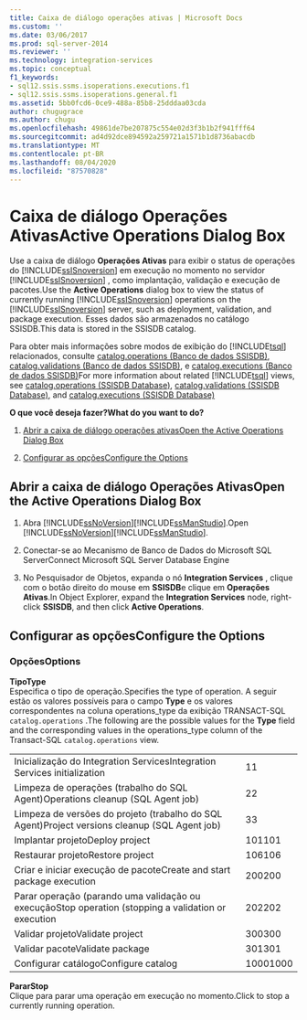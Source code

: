 ```yaml
---
title: Caixa de diálogo operações ativas | Microsoft Docs
ms.custom: ''
ms.date: 03/06/2017
ms.prod: sql-server-2014
ms.reviewer: ''
ms.technology: integration-services
ms.topic: conceptual
f1_keywords:
- sql12.ssis.ssms.isoperations.executions.f1
- sql12.ssis.ssms.isoperations.general.f1
ms.assetid: 5bb0fcd6-0ce9-488a-85b8-25dddaa03cda
author: chugugrace
ms.author: chugu
ms.openlocfilehash: 49861de7be207875c554e02d3f3b1b2f941fff64
ms.sourcegitcommit: ad4d92dce894592a259721a1571b1d8736abacdb
ms.translationtype: MT
ms.contentlocale: pt-BR
ms.lasthandoff: 08/04/2020
ms.locfileid: "87570828"
---
```

# <a name="active-operations-dialog-box"></a><span data-ttu-id="0d3a7-102">Caixa de diálogo Operações Ativas</span><span class="sxs-lookup"><span data-stu-id="0d3a7-102">Active Operations Dialog Box</span></span>
  <span data-ttu-id="0d3a7-103">Use a caixa de diálogo **Operações Ativas** para exibir o status de operações do [!INCLUDE[ssISnoversion](../includes/ssisnoversion-md.md)] em execução no momento no servidor [!INCLUDE[ssISnoversion](../includes/ssisnoversion-md.md)] , como implantação, validação e execução de pacotes.</span><span class="sxs-lookup"><span data-stu-id="0d3a7-103">Use the **Active Operations** dialog box to view the status of currently running [!INCLUDE[ssISnoversion](../includes/ssisnoversion-md.md)] operations on the [!INCLUDE[ssISnoversion](../includes/ssisnoversion-md.md)] server, such as deployment, validation, and package execution.</span></span> <span data-ttu-id="0d3a7-104">Esses dados são armazenados no catálogo SSISDB.</span><span class="sxs-lookup"><span data-stu-id="0d3a7-104">This data is stored in the SSISDB catalog.</span></span>  
  
 <span data-ttu-id="0d3a7-105">Para obter mais informações sobre modos de exibição do [!INCLUDE[tsql](../includes/tsql-md.md)] relacionados, consulte [catalog.operations &#40;Banco de dados SSISDB&#41;](/sql/integration-services/system-views/catalog-operations-ssisdb-database), [catalog.validations &#40;Banco de dados SSISDB&#41;](/sql/integration-services/system-views/catalog-validations-ssisdb-database), e [catalog.executions &#40;Banco de dados SSISDB&#41;](/sql/integration-services/system-views/catalog-executions-ssisdb-database)</span><span class="sxs-lookup"><span data-stu-id="0d3a7-105">For more information about related [!INCLUDE[tsql](../includes/tsql-md.md)] views, see [catalog.operations &#40;SSISDB Database&#41;](/sql/integration-services/system-views/catalog-operations-ssisdb-database), [catalog.validations &#40;SSISDB Database&#41;](/sql/integration-services/system-views/catalog-validations-ssisdb-database), and [catalog.executions &#40;SSISDB Database&#41;](/sql/integration-services/system-views/catalog-executions-ssisdb-database)</span></span>  
  
 <span data-ttu-id="0d3a7-106">**O que você deseja fazer?**</span><span class="sxs-lookup"><span data-stu-id="0d3a7-106">**What do you want to do?**</span></span>  
  
1.  [<span data-ttu-id="0d3a7-107">Abrir a caixa de diálogo operações ativas</span><span class="sxs-lookup"><span data-stu-id="0d3a7-107">Open the Active Operations Dialog Box</span></span>](#open_dialog)  
  
2.  [<span data-ttu-id="0d3a7-108">Configurar as opções</span><span class="sxs-lookup"><span data-stu-id="0d3a7-108">Configure the Options</span></span>](#options)  
  
##  <a name="open-the-active-operations-dialog-box"></a><a name="open_dialog"></a> <span data-ttu-id="0d3a7-109">Abrir a caixa de diálogo Operações Ativas</span><span class="sxs-lookup"><span data-stu-id="0d3a7-109">Open the Active Operations Dialog Box</span></span>  
  
1.  <span data-ttu-id="0d3a7-110">Abra [!INCLUDE[ssNoVersion](../includes/ssnoversion-md.md)][!INCLUDE[ssManStudio](../includes/ssmanstudio-md.md)].</span><span class="sxs-lookup"><span data-stu-id="0d3a7-110">Open [!INCLUDE[ssNoVersion](../includes/ssnoversion-md.md)][!INCLUDE[ssManStudio](../includes/ssmanstudio-md.md)].</span></span>  
  
2.  <span data-ttu-id="0d3a7-111">Conectar-se ao Mecanismo de Banco de Dados do Microsoft SQL Server</span><span class="sxs-lookup"><span data-stu-id="0d3a7-111">Connect Microsoft SQL Server Database Engine</span></span>  
  
3.  <span data-ttu-id="0d3a7-112">No Pesquisador de Objetos, expanda o nó **Integration Services** , clique com o botão direito do mouse em **SSISDB**e clique em **Operações Ativas**.</span><span class="sxs-lookup"><span data-stu-id="0d3a7-112">In Object Explorer, expand the **Integration Services** node, right-click **SSISDB**, and then click **Active Operations**.</span></span>  
  
##  <a name="configure-the-options"></a><a name="options"></a> <span data-ttu-id="0d3a7-113">Configurar as opções</span><span class="sxs-lookup"><span data-stu-id="0d3a7-113">Configure the Options</span></span>  
  
### <a name="options"></a><span data-ttu-id="0d3a7-114">Opções</span><span class="sxs-lookup"><span data-stu-id="0d3a7-114">Options</span></span>  
 <span data-ttu-id="0d3a7-115">**Tipo**</span><span class="sxs-lookup"><span data-stu-id="0d3a7-115">**Type**</span></span>  
 <span data-ttu-id="0d3a7-116">Especifica o tipo de operação.</span><span class="sxs-lookup"><span data-stu-id="0d3a7-116">Specifies the type of operation.</span></span> <span data-ttu-id="0d3a7-117">A seguir estão os valores possíveis para o campo **Type** e os valores correspondentes na coluna operations_type da exibição TRANSACT-SQL `catalog.operations` .</span><span class="sxs-lookup"><span data-stu-id="0d3a7-117">The following are the possible values for the **Type** field and the corresponding values in the operations_type column of the Transact-SQL `catalog.operations` view.</span></span>  
  
|||  
|-|-|  
|<span data-ttu-id="0d3a7-118">Inicialização do Integration Services</span><span class="sxs-lookup"><span data-stu-id="0d3a7-118">Integration Services initialization</span></span>|<span data-ttu-id="0d3a7-119">1</span><span class="sxs-lookup"><span data-stu-id="0d3a7-119">1</span></span>|  
|<span data-ttu-id="0d3a7-120">Limpeza de operações (trabalho do SQL Agent)</span><span class="sxs-lookup"><span data-stu-id="0d3a7-120">Operations cleanup (SQL Agent job)</span></span>|<span data-ttu-id="0d3a7-121">2</span><span class="sxs-lookup"><span data-stu-id="0d3a7-121">2</span></span>|  
|<span data-ttu-id="0d3a7-122">Limpeza de versões do projeto (trabalho do SQL Agent)</span><span class="sxs-lookup"><span data-stu-id="0d3a7-122">Project versions cleanup (SQL Agent job)</span></span>|<span data-ttu-id="0d3a7-123">3</span><span class="sxs-lookup"><span data-stu-id="0d3a7-123">3</span></span>|  
|<span data-ttu-id="0d3a7-124">Implantar projeto</span><span class="sxs-lookup"><span data-stu-id="0d3a7-124">Deploy project</span></span>|<span data-ttu-id="0d3a7-125">101</span><span class="sxs-lookup"><span data-stu-id="0d3a7-125">101</span></span>|  
|<span data-ttu-id="0d3a7-126">Restaurar projeto</span><span class="sxs-lookup"><span data-stu-id="0d3a7-126">Restore project</span></span>|<span data-ttu-id="0d3a7-127">106</span><span class="sxs-lookup"><span data-stu-id="0d3a7-127">106</span></span>|  
|<span data-ttu-id="0d3a7-128">Criar e iniciar execução de pacote</span><span class="sxs-lookup"><span data-stu-id="0d3a7-128">Create and start package execution</span></span>|<span data-ttu-id="0d3a7-129">200</span><span class="sxs-lookup"><span data-stu-id="0d3a7-129">200</span></span>|  
|<span data-ttu-id="0d3a7-130">Parar operação (parando uma validação ou execução</span><span class="sxs-lookup"><span data-stu-id="0d3a7-130">Stop operation (stopping a validation or execution</span></span>|<span data-ttu-id="0d3a7-131">202</span><span class="sxs-lookup"><span data-stu-id="0d3a7-131">202</span></span>|  
|<span data-ttu-id="0d3a7-132">Validar projeto</span><span class="sxs-lookup"><span data-stu-id="0d3a7-132">Validate project</span></span>|<span data-ttu-id="0d3a7-133">300</span><span class="sxs-lookup"><span data-stu-id="0d3a7-133">300</span></span>|  
|<span data-ttu-id="0d3a7-134">Validar pacote</span><span class="sxs-lookup"><span data-stu-id="0d3a7-134">Validate package</span></span>|<span data-ttu-id="0d3a7-135">301</span><span class="sxs-lookup"><span data-stu-id="0d3a7-135">301</span></span>|  
|<span data-ttu-id="0d3a7-136">Configurar catálogo</span><span class="sxs-lookup"><span data-stu-id="0d3a7-136">Configure catalog</span></span>|<span data-ttu-id="0d3a7-137">1000</span><span class="sxs-lookup"><span data-stu-id="0d3a7-137">1000</span></span>|  
  
 <span data-ttu-id="0d3a7-138">**Parar**</span><span class="sxs-lookup"><span data-stu-id="0d3a7-138">**Stop**</span></span>  
 <span data-ttu-id="0d3a7-139">Clique para parar uma operação em execução no momento.</span><span class="sxs-lookup"><span data-stu-id="0d3a7-139">Click to stop a currently running operation.</span></span>  
  
  
